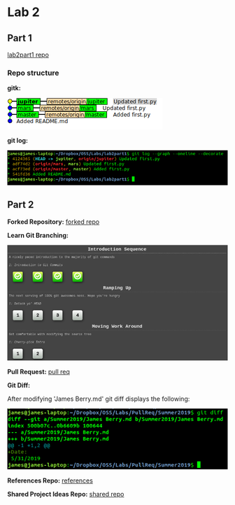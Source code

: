 # Lab 2

## Part 1

[lab2part1 repo](https://github.com/berryj6/lab2part1)

### Repo structure
**gitk:**

![gitk](img/gitk.png)

**git log:**

![git_log](img/git_log.png)

## Part 2

**Forked Repository:** [forked repo](https://github.com/berryj6/Spoon-Knife)

**Learn Git Branching:**

![gitlearn](img/gitlearn.png)

**Pull Request:** [pull req](https://github.com/berryj6/PullReq)

**Git Diff:**

After modifying 'James Berry.md' git diff displays the following:

![diff](img/diff.png)

**References Repo:** [references](https://github.com/berryj6/courseProject)

**Shared Project Ideas Repo:** [shared repo](https://github.com/beshaz/OSSProjectIdeas)